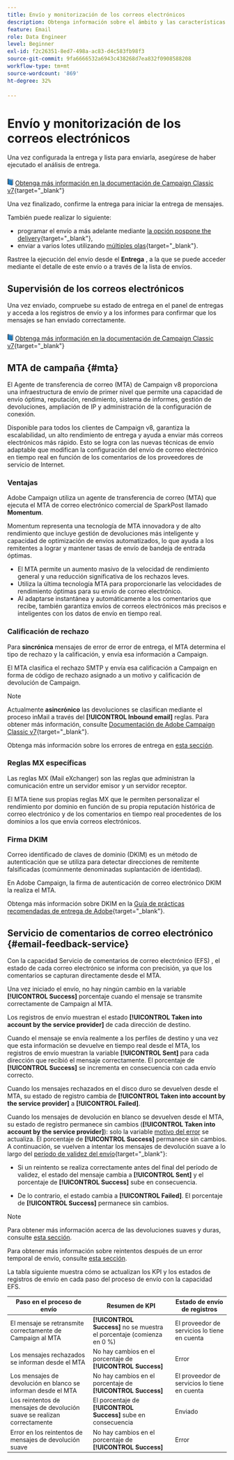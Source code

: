 ```yaml
---
title: Envío y monitorización de los correos electrónicos
description: Obtenga información sobre el ámbito y las características específicas del envío de correos electrónicos con Adobe Campaign
feature: Email
role: Data Engineer
level: Beginner
exl-id: f2c26351-8ed7-498a-ac83-d4c583fb98f3
source-git-commit: 9fa6666532a6943c438268d7ea832f0908588208
workflow-type: tm+mt
source-wordcount: '869'
ht-degree: 32%

---
```



# Envío y monitorización de los correos electrónicos

Una vez configurada la entrega y lista para enviarla, asegúrese de haber ejecutado el análisis de entrega.

![](../assets/do-not-localize/book.png) [Obtenga más información en la documentación de Campaign Classic v7](https://experienceleague.adobe.com/docs/campaign-classic/using/sending-messages/key-steps-when-creating-a-delivery/steps-sending-the-delivery.html#confirming-delivery){target="_blank"}

Una vez finalizado, confirme la entrega para iniciar la entrega de mensajes.

También puede realizar lo siguiente:

* programar el envío a más adelante mediante [la opción pospone the delivery](https://experienceleague.adobe.com/docs/campaign-classic/using/sending-messages/key-steps-when-creating-a-delivery/steps-sending-the-delivery.html#scheduling-the-delivery-sending){target="_blank"},
* enviar a varios lotes utilizando [múltiples olas](https://experienceleague.adobe.com/docs/campaign-classic/using/sending-messages/key-steps-when-creating-a-delivery/steps-sending-the-delivery.html#sending-using-multiple-waves){target="_blank"}.

Rastree la ejecución del envío desde el **Entrega** , a la que se puede acceder mediante el detalle de este envío o a través de la lista de envíos.

## Supervisión de los correos electrónicos

Una vez enviado, compruebe su estado de entrega en el panel de entregas y acceda a los registros de envío y a los informes para confirmar que los mensajes se han enviado correctamente.

![](../assets/do-not-localize/book.png) [Obtenga más información en la documentación de Campaign Classic v7](https://experienceleague.adobe.com/docs/campaign-classic/using/sending-messages/key-steps-when-creating-a-delivery/delivery-bestpractices/track-and-monitor.html){target="_blank"}


## MTA de campaña {#mta}

El Agente de transferencia de correo (MTA) de Campaign v8 proporciona una infraestructura de envío de primer nivel que permite una capacidad de envío óptima, reputación, rendimiento, sistema de informes, gestión de devoluciones, ampliación de IP y administración de la configuración de conexión.

Disponible para todos los clientes de Campaign v8, garantiza la escalabilidad, un alto rendimiento de entrega y ayuda a enviar más correos electrónicos más rápido. Esto se logra con las nuevas técnicas de envío adaptable que modifican la configuración del envío de correo electrónico en tiempo real en función de los comentarios de los proveedores de servicio de Internet.

### Ventajas

Adobe Campaign utiliza un agente de transferencia de correo (MTA) que ejecuta el MTA de correo electrónico comercial de SparkPost llamado **Momentum**.

Momentum representa una tecnología de MTA innovadora y de alto rendimiento que incluye gestión de devoluciones más inteligente y capacidad de optimización de envíos automatizados, lo que ayuda a los remitentes a lograr y mantener tasas de envío de bandeja de entrada óptimas.

* El MTA permite un aumento masivo de la velocidad de rendimiento general y una reducción significativa de los rechazos leves.
* Utiliza la última tecnología MTA para proporcionarle las velocidades de rendimiento óptimas para su envío de correo electrónico.
* Al adaptarse instantánea y automáticamente a los comentarios que recibe, también garantiza envíos de correos electrónicos más precisos e inteligentes con los datos de envío en tiempo real.

### Calificación de rechazo

Para **sincrónica** mensajes de error de error de entrega, el MTA determina el tipo de rechazo y la calificación, y envía esa información a Campaign.

El MTA clasifica el rechazo SMTP y envía esa calificación a Campaign en forma de código de rechazo asignado a un motivo y calificación de devolución de Campaign.

>[!NOTE]
>
>Actualmente **asincrónico** las devoluciones se clasifican mediante el proceso inMail a través del **[!UICONTROL Inbound email]** reglas. Para obtener más información, consulte [Documentación de Adobe Campaign Classic v7](https://experienceleague.adobe.com/docs/campaign-classic/using/sending-messages/monitoring-deliveries/understanding-delivery-failures.html#bounce-mail-qualification){target="_blank"}. <!--Refer to [bounce mail qualification](delivery-failures.md#bounce-mail-qualification)-->

Obtenga más información sobre los errores de entrega en [esta sección](delivery-failures.md).


### Reglas MX específicas

Las reglas MX (Mail eXchanger) son las reglas que administran la comunicación entre un servidor emisor y un servidor receptor.

El MTA tiene sus propias reglas MX que le permiten personalizar el rendimiento por dominio en función de su propia reputación histórica de correo electrónico y de los comentarios en tiempo real procedentes de los dominios a los que envía correos electrónicos.

### Firma DKIM

Correo identificado de claves de dominio (DKIM) es un método de autenticación que se utiliza para detectar direcciones de remitente falsificadas (comúnmente denominadas suplantación de identidad).

En Adobe Campaign, la firma de autenticación de correo electrónico DKIM la realiza el MTA.

Obtenga más información sobre DKIM en la [Guía de prácticas recomendadas de entrega de Adobe](https://experienceleague.adobe.com/docs/deliverability-learn/deliverability-best-practice-guide/transition-process/infrastructure.html?lang=es#authentication){target="_blank"}.

## Servicio de comentarios de correo electrónico {#email-feedback-service}

Con la capacidad Servicio de comentarios de correo electrónico (EFS) , el estado de cada correo electrónico se informa con precisión, ya que los comentarios se capturan directamente desde el MTA.

Una vez iniciado el envío, no hay ningún cambio en la variable **[!UICONTROL Success]** porcentaje cuando el mensaje se transmite correctamente de Campaign al MTA.

Los registros de envío muestran el estado **[!UICONTROL Taken into account by the service provider]** de cada dirección de destino.

Cuando el mensaje se envía realmente a los perfiles de destino y una vez que esta información se devuelve en tiempo real desde el MTA, los registros de envío muestran la variable **[!UICONTROL Sent]** para cada dirección que recibió el mensaje correctamente. El porcentaje de **[!UICONTROL Success]** se incrementa en consecuencia con cada envío correcto.

Cuando los mensajes rechazados en el disco duro se devuelven desde el MTA, su estado de registro cambia de **[!UICONTROL Taken into account by the service provider]** a **[!UICONTROL Failed]**<!-- and the **[!UICONTROL Bounces + errors]** percentage is increased accordingly-->.

Cuando los mensajes de devolución en blanco se devuelven desde el MTA, su estado de registro permanece sin cambios (**[!UICONTROL Taken into account by the service provider]**): solo la variable [motivo del error](delivery-failures.md#delivery-failure-reasons) se actualiza<!-- and the **[!UICONTROL Bounces + errors]** percentage is increased accordingly-->. El porcentaje de **[!UICONTROL Success]** permanece sin cambios. A continuación, se vuelven a intentar los mensajes de devolución suave a lo largo del [período de validez del envío](https://experienceleague.adobe.com/docs/campaign-classic/using/sending-messages/key-steps-when-creating-a-delivery/steps-sending-the-delivery.html#defining-validity-period){target="_blank"}:

* Si un reintento se realiza correctamente antes del final del período de validez, el estado del mensaje cambia a **[!UICONTROL Sent]** y el porcentaje de **[!UICONTROL Success]** sube en consecuencia.

* De lo contrario, el estado cambia a **[!UICONTROL Failed]**. El porcentaje de **[!UICONTROL Success]** <!--and **[!UICONTROL Bounces + errors]** -->permanece sin cambios.

>[!NOTE]
>
>Para obtener más información acerca de las devoluciones suaves y duras, consulte [esta sección](delivery-failures.md#delivery-failure-reasons).
>
>Para obtener más información sobre reintentos después de un error temporal de envío, consulte [esta sección](delivery-failures.md#retries).

La tabla siguiente muestra cómo se actualizan los KPI y los estados de registros de envío en cada paso del proceso de envío con la capacidad EFS.

| Paso en el proceso de envío | Resumen de KPI | Estado de envío de registros |
|--- |--- |--- |
| El mensaje se retransmite correctamente de Campaign al MTA | **[!UICONTROL Success]** no se muestra el porcentaje (comienza en 0 %) | El proveedor de servicios lo tiene en cuenta |
| Los mensajes rechazados se informan desde el MTA | No hay cambios en el porcentaje de **[!UICONTROL Success]** | Error |
| Los mensajes de devolución en blanco se informan desde el MTA | No hay cambios en el porcentaje de **[!UICONTROL Success]** | El proveedor de servicios lo tiene en cuenta |
| Los reintentos de mensajes de devolución suave se realizan correctamente | El porcentaje de **[!UICONTROL Success]** sube en consecuencia | Enviado |
| Error en los reintentos de mensajes de devolución suave | No hay cambios en el porcentaje de **[!UICONTROL Success]** | Error |
